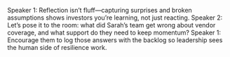 Speaker 1: Reflection isn’t fluff—capturing surprises and broken assumptions shows investors you’re learning, not just reacting.
Speaker 2: Let’s pose it to the room: what did Sarah’s team get wrong about vendor coverage, and what support do they need to keep momentum?
Speaker 1: Encourage them to log those answers with the backlog so leadership sees the human side of resilience work.
